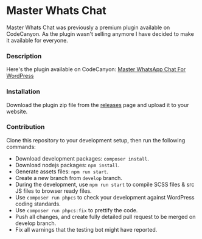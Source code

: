 # Master Whats Chat

Master Whats Chat was previously a premium plugin available on CodeCanyon. As the plugin wasn't selling anymore I have decided to make it available for everyone. 

###  Description

Here's the plugin available on CodeCanyon: [Master WhatsApp Chat For WordPress](https://codecanyon.net/item/master-whatsapp-chat-for-wordpress/31531988)

### Installation

Download the plugin zip file from the [releases](https://github.com/maaprote/tmw-whatsapp/releases) page and upload it to your website.

### Contribution

Clone this repository to your development setup, then run the following commands:

* Download development packages: `composer install`.
* Download nodejs packages: `npm install`.
* Generate assets files: `npm run start`.
* Create a new branch from `develop` branch.
* During the development, use `npm run start` to compile SCSS files & src JS files to browser ready files.
* Use `composer run phpcs` to check your development against WordPress coding standards.
* Use `composer run phpcs:fix` to prettify the code.
* Push all changes, and create fully detailed pull request to be merged on develop branch.
* Fix all warnings that the testing bot might  have reported.